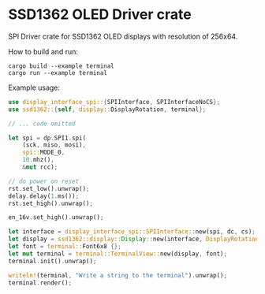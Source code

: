 # SSD1362 OLED Driver crate

SPI Driver crate for SSD1362 OLED displays with resolution of 256x64.

How to build and run:

```
cargo build --example terminal
cargo run --example terminal
```

Example usage:

```rust
use display_interface_spi::{SPIInterface, SPIInterfaceNoCS};
use ssd1362::{self, display::DisplayRotation, terminal};

// ... code omitted

let spi = dp.SPI1.spi(
    (sck, miso, mosi),
    spi::MODE_0,
    10.mhz(),
    &mut rcc);

// do power on reset
rst.set_low().unwrap();
delay.delay(1.ms());
rst.set_high().unwrap();

en_16v.set_high().unwrap();

let interface = display_interface_spi::SPIInterface::new(spi, dc, cs);
let display = ssd1362::display::Display::new(interface, DisplayRotation::Rotate180);
let font = terminal::Font6x8 {};
let mut terminal = terminal::TerminalView::new(display, font);
terminal.init().unwrap();

writeln!(terminal, "Write a string to the terminal").unwrap();
terminal.render();
```
